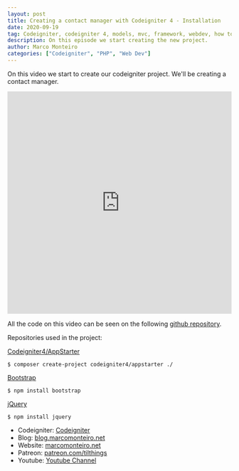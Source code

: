 ```yaml
---
layout: post
title: Creating a contact manager with Codeigniter 4 - Installation
date: 2020-09-19
tag: Codeigniter, codeigniter 4, models, mvc, framework, webdev, how to, setup, php
description: On this episode we start creating the new project.
author: Marco Monteiro
categories: ["Codeigniter", "PHP", "Web Dev"]
---
```


On this video we start to create our codeigniter project. We'll be creating a contact manager.

<iframe width="100%" height="500" src="https://www.youtube.com/embed/cUFS9Vm9-ZU" frameborder="0" allow="accelerometer; autoplay; clipboard-write; encrypted-media; gyroscope; picture-in-picture" allowfullscreen></iframe>

All the code on this video can be seen on the following [github repository](https://github.com/mpmont/tilthings-ci4-contact-manager).

Repositories used in the project:

[Codeigniter4/AppStarter](https://github.com/codeigniter4/appstarter)

    $ composer create-project codeigniter4/appstarter ./

[Bootstrap](https://getbootstrap.com/docs/4.5/getting-started/download/)

    $ npm install bootstrap

[jQuery](https://jquery.com/download/)

    $ npm install jquery

* Codeigniter: [Codeigniter](https://codeigniter.com/)
* Blog: [blog.marcomonteiro.net](https://blog.marcomonteiro.net/)
* Website: [marcomonteiro.net](https://marcomonteiro.net/)
* Patreon: [patreon.com/tilthings](https://www.patreon.com/tilthings)
* Youtube: [Youtube Channel](https://www.youtube.com/channel/UC9HQjernJPHN-RoKMwtYQ4w)